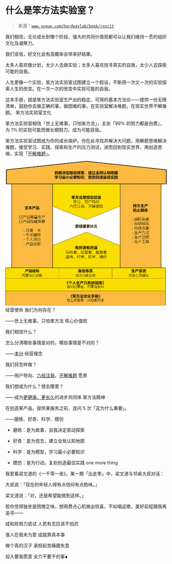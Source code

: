 # 什么是笨方法实验室？

> 来源：[`www.yuque.com/hardwaylab/book/rxvcit`](https://www.yuque.com/hardwaylab/book/rxvcit)

<ne-quote id="u3dacf46e" data-lake-id="u3dacf46e">

我们相信，无论成长到哪个阶段，强大的共同价值观都可以让我们维持一贯的组织文化及凝聚力。 

我们坚信，好文化会有高概率会带来好结果。</ne-quote> 

太多人喜欢做计划，太少人去做实验；太多人喜欢找寻真实的自我，太少人去探索可能的自我。 

人生更像一个实验，笨方法实验室试图建立一个假设，不断用一次又一次的实验探索人生的改变。在一次一次的改变中实现可能的自我。 

这本手册，就是笨方法实验室生产出的稳定、可用的基本方法论——提供一份无限清单，鼓励你去做正确的事，做困难的事，在实验室解决难题，在现实世界不解难题。 <ne-h2 id="pEQ5q" data-lake-id="pEQ5q"><ne-heading-ext><ne-heading-anchor></ne-heading-anchor><ne-heading-fold></ne-heading-fold></ne-heading-ext><ne-heading-content>笨方法实验室文化</ne-heading-content></ne-h2> 

笨方法实验室相信「世上无难事，只怕笨方法」，主张「99% 的努力都是白费」，为 1% 的实现可能而做长期努力，成为可能自我。 

笨方法实验室试图成为你的成长熔炉。你在此寻找并解决大问题，用解题思维解决难题，接受学习、实践、探索和生产的压力测试，进而回到现实世界，用创造思维，实现「[不解难题](https://www.yuque.com/hardwaylab/book/zi4qlb)」。 

<ne-card data-card-name="image" data-card-type="inline" id="u589d4f61" data-event-boundary="card" class="ne-spacing-all">![笨方法生产方式 2.drawio.png](img/b93cb22d87b70b41164e1d55122c581f.png)  <ne-h3 id="ccnKC" data-lake-id="ccnKC"><ne-heading-ext><ne-heading-anchor></ne-heading-anchor><ne-heading-fold></ne-heading-fold></ne-heading-ext><ne-heading-content>经营使命</ne-heading-content></ne-h3> <ne-quote id="uea38c6e0" data-lake-id="uea38c6e0"><ne-p id="uc77e7106" data-lake-id="uc77e7106">我们为何存在？</ne-quote> 

——世上无难事，只怕笨方法 <ne-h3 id="UX4pb" data-lake-id="UX4pb"><ne-heading-ext><ne-heading-anchor></ne-heading-anchor><ne-heading-fold></ne-heading-fold></ne-heading-ext><ne-heading-content>核心价值观</ne-heading-content></ne-h3> <ne-quote id="u2e83c2f8" data-lake-id="u2e83c2f8">

我们相信什么？ 

怎么分清哪些事情是对的，哪些事情是不对的？</ne-quote> 

——[本分](https://www.yuque.com/hardwaylab/book/nhue62) <ne-h3 id="e6vHc" data-lake-id="e6vHc"><ne-heading-ext><ne-heading-anchor></ne-heading-anchor><ne-heading-fold></ne-heading-fold></ne-heading-ext><ne-heading-content>经营理念</ne-heading-content></ne-h3> <ne-quote id="u020385d5" data-lake-id="u020385d5">

我们将怎样做？</ne-quote> 

——用户导向、[六经注我](https://www.yuque.com/hardwaylab/book/vsxvdy)、[不解难题](https://www.yuque.com/hardwaylab/book/zi4qlb) <ne-h3 id="nbaYY" data-lake-id="nbaYY"><ne-heading-ext><ne-heading-anchor></ne-heading-anchor><ne-heading-fold></ne-heading-fold></ne-heading-ext><ne-heading-content>愿景</ne-heading-content></ne-h3> <ne-quote id="u1178392d" data-lake-id="u1178392d">

我们想成为什么？想去哪里？</ne-quote> 

——成为[更健康、更长久](https://www.yuque.com/hardwaylab/book/pv8x5g)的进步共同体 <ne-h3 id="WKTni" data-lake-id="WKTni"><ne-heading-ext><ne-heading-anchor></ne-heading-anchor><ne-heading-fold></ne-heading-fold></ne-heading-ext><ne-heading-content>笨方法精神</ne-heading-content></ne-h3> <ne-quote id="u26316590" data-lake-id="u26316590">

在创造某产品，提供某服务之前，连问 5 次「这为什么重要」。</ne-quote> 

——磨练、好奇、科学、模仿 

+   磨练：是为故事，自我决定驱动探索 

+   好奇：是为信念，建立全局认知地图 

+   科学：是为模型，学习最小必要知识 

+   模仿：是为行动，复刻创造最佳实践 <ne-h2 id="ED0tP" data-lake-id="ED0tP"><ne-heading-ext><ne-heading-anchor></ne-heading-anchor><ne-heading-fold></ne-heading-fold></ne-heading-ext><ne-heading-content>one more thing</ne-heading-content></ne-h2> 

我爱看梁文道的《一千零一夜》。某一期「出走季」中，梁文道与邻桌大叔对话： <ne-quote id="u0d54a005" data-lake-id="u0d54a005">

大叔说：「现在的年轻人得有点信仰有点韵味。」 

梁文道说：「对，还是希望能做到这样。」</ne-quote> 

若你觉得独坐是困倦乏味，想用费点心机做出惊喜，不如唱这歌，美好前程跟我再追寻—— <ne-quote id="ue0fd65f0" data-lake-id="ue0fd65f0">

成和败努力尝试 人若有志应该不怕迟 

谁人在我未为意 成就靠真本事 

做个真的汉子 承担起苦痛跟失意 

投入要我愿意 全力干要干的事∎</ne-quote></ne-card></ne-p>